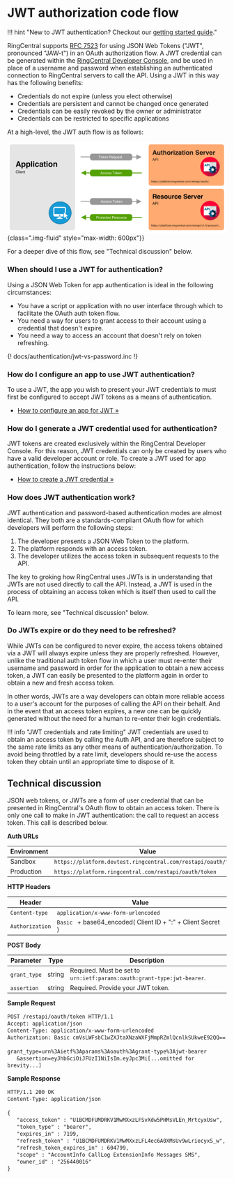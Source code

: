 # JWT authorization code flow

!!! hint "New to JWT authentication? Checkout our [getting started guide](jwt/quick-start.md)."

RingCentral supports [RFC 7523](https://datatracker.ietf.org/doc/html/rfc7523) for using JSON Web Tokens ("JWT", pronounced "JAW-t") in an OAuth authorization flow. A JWT credential can be generated within the [RingCentral Developer Console](https://developers.ringcentral.com/my-account.html), and be used in place of a username and password when establishing an authenticated connection to RingCentral servers to call the API. Using a JWT in this way has the following benefits:

* Credentials do not expire (unless you elect otherwise)
* Credentials are persistent and cannot be changed once generated
* Credentials can be easily revoked by the owner or administrator
* Credentials can be restricted to specific applications

At a high-level, the JWT auth flow is as follows:

![JWT code Flow](oauth-password-flow.png){class=".img-fluid" style="max-width: 600px"}}

For a deeper dive of this flow, see "Technical discussion" below. 

### When should I use a JWT for authentication?

Using a JSON Web Token for app authentication is ideal in the following circumstances:

* You have a script or application with no user interface through which to facilitate the OAuth auth token flow. 
* You need a way for users to grant access to their account using a credential that doesn't expire.
* You need a way to access an account that doesn't rely on token refreshing.

{! docs/authentication/jwt-vs-password.inc !} 

### How do I configure an app to use JWT authentication?

To use a JWT, the app you wish to present your JWT credentials to must first be configured to accept JWT tokens as a means of authentication.

* [How to configure an app for JWT &raquo;](jwt/config-app.md)

### How do I generate a JWT credential used for authentication?

JWT tokens are created exclusively within the RingCentral Developer Console. For this reason, JWT credentials can only be created by users who have a valid developer account or role. To create a JWT used for app authentication, follow the instructions below:

* [How to create a JWT credential &raquo;](../getting-started/create-credential.md)

### How does JWT authentication work?

JWT authentication and password-based authentication modes are almost identical. They both are a standards-compliant OAuth flow for which developers will perform the following steps:

1. The developer presents a JSON Web Token to the platform.
2. The platform responds with an access token.
3. The developer utilizes the access token in subsequent requests to the API. 

The key to groking how RingCentral uses JWTs is in understanding that JWTs are not used directly to call the API. Instead, a JWT is used in the process of obtaining an access token which is itself then used to call the API. 

To learn more, see "Technical discussion" below.

### Do JWTs expire or do they need to be refreshed?

While JWTs can be configured to never expire, the access tokens obtained via a JWT will always expire unless they are properly refreshed. However, unlike the traditional auth token flow in which a user must re-enter their username and password in order for the application to obtain a new access token, a JWT can easily be presented to the platform again in order to obtain a new and fresh access token. 

In other words, JWTs are a way developers can obtain more reliable access to a user's account for the purposes of calling the API on their behalf. And in the event that an access token expires, a new one can be quickly generated without the need for a human to re-enter their login credentials. 

!!! info "JWT credentials and rate limiting"
    JWT credentials are used to obtain an access token by calling the Auth API, and are therefore subject to the same rate limits as any other means of authentication/authorization. To avoid being throttled by a rate limit, developers should re-use the access token they obtain until an appropriate time to dispose of it. 

## Technical discussion

JSON web tokens, or JWTs are a form of user credential that can be presented in RingCentral's OAuth flow to obtain an access token. There is only one call to make in JWT authentication: the call to request an access token. This call is described below.

**Auth URLs**

| Environment      | Value                                                          |
| ---------------- | ----------------------------------------------------------     |
| Sandbox          | `https://platform.devtest.ringcentral.com/restapi/oauth/token` |
| Production       | `https://platform.ringcentral.com/restapi/oauth/token`         |

**HTTP Headers**

| Header           | Value                                                      |
| ---------------- | ---------------------------------------------------------- |
| `Content-type`   | `application/x-www-form-urlencoded`                        |
| `Authorization`  | `Basic ` + base64_encoded( Client ID + ":" + Client Secret ) |

**POST Body**

| Parameter           | Type     | Description                                                             |
| ------------------- | -------- | -----------                                                             |
| `grant_type`        | string   | Required. Must be set to `urn:ietf:params:oauth:grant-type:jwt-bearer`. |
| `assertion`         | string   | Required. Provide your JWT token.                                       |

**Sample Request**

```http
POST /restapi/oauth/token HTTP/1.1 
Accept: application/json 
Content-Type: application/x-www-form-urlencoded 
Authorization: Basic cmVsLWFsbC1wZXJtaXNzaWXFjMmpRZmlQcnlkSUkweE92QQ==

grant_type=urn%3Aietf%3Aparams%3Aoauth%3Agrant-type%3Ajwt-bearer
   &assertion=eyJhbGciOiJFUzI1NiIsIm.eyJpc3Mi[...omitted for brevity...]
```

**Sample Response**

```http
HTTP/1.1 200 OK
Content-Type: application/json

{
   "access_token" : "U1BCMDFUMDRKV1MwMXxzLFSvXdw5PHMsVLEn_MrtcyxUsw",
   "token_type" : "bearer",
   "expires_in" : 7199,
   "refresh_token" : "U1BCMDFUMDRKV1MwMXxzLFL4ec6A0XMsUv9wLriecyxS_w",
   "refresh_token_expires_in" : 604799,
   "scope" : "AccountInfo CallLog ExtensionInfo Messages SMS",
   "owner_id" : "256440016"
}
```
